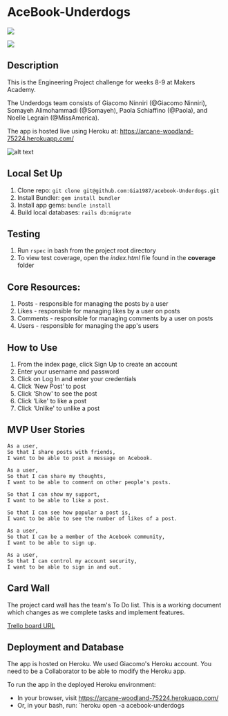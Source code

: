 # AceBook-Underdogs

<a href="https://codeclimate.com/github/Gia1987/acebook-Underdogs/maintainability"><img src="https://api.codeclimate.com/v1/badges/d0289f6df637236dccd1/maintainability" /></a>

<a href="https://codeclimate.com/github/Gia1987/acebook-Underdogs/test_coverage"><img src="https://api.codeclimate.com/v1/badges/d0289f6df637236dccd1/test_coverage" /></a>

## Description
This is the Engineering Project challenge for weeks 8-9 at Makers Academy.

The Underdogs team consists of Giacomo Ninniri (@Giacomo Ninniri), Somayeh Alimohammadi (@Somayeh), Paola Schiaffino (@Paola), and Noelle Legrain (@MissAmerica).

The app is hosted live using Heroku at: https://arcane-woodland-75224.herokuapp.com/

![alt text](https://github.com/Gia1987/acebook-Underdogs/blob/master/mvc.png)

## Local Set Up
1. Clone repo: `git clone git@github.com:Gia1987/acebook-Underdogs.git`
2. Install Bundler: `gem install bundler`
3. Install app gems: `bundle install`
4. Build local databases: `rails db:migrate`

## Testing
1. Run `rspec` in bash from the project root directory
2. To view test coverage, open the _index.html_ file found in the **coverage** folder

## Core Resources:
1. Posts - responsible for managing the posts by a user
2. Likes - responsible for managing likes by a user on posts
3. Comments - responsible for managing comments by a user on posts
4. Users - responsible for managing the app's users

## How to Use
1. From the index page, click Sign Up to create an account
2. Enter your username and password
3. Click on Log In and enter your credentials
4. Click 'New Post' to post
5. Click 'Show' to see the post
6. Click 'Like' to like a post
7. Click 'Unlike' to unlike a post

## MVP User Stories
```
As a user,
So that I share posts with friends,
I want to be able to post a message on Acebook.
```

```
As a user,
So that I can share my thoughts,
I want to be able to comment on other people's posts.
```

```As a user,
So that I can show my support,
I want to be able to like a post.
```

```As a user,
So that I can see how popular a post is,
I want to be able to see the number of likes of a post.
```

```
As a user,
So that I can be a member of the Acebook community,
I want to be able to sign up.
```

```
As a user,
So that I can control my account security,
I want to be able to sign in and out.
```

## Card Wall
The project card wall has the team's To Do list. This is a working document which changes as we complete tasks and implement features.

[Trello board URL ](https://trello.com/b/Jju01whu/acebook-underdogs)

## Deployment and Database
The app is hosted on Heroku. We used Giacomo's Heroku account. You need to be a Collaborator to be able to modify the Heroku app.

To run the app in the deployed Heroku environment:
* In your browser, visit https://arcane-woodland-75224.herokuapp.com/
* Or, in your bash, run: `heroku open -a acebook-underdogs

